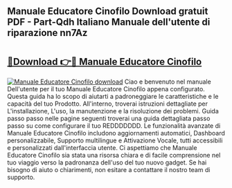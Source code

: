 ## Manuale Educatore Cinofilo Download gratuit PDF - Part-Qdh Italiano Manuale dell'utente di riparazione nn7Az

# <h2><a href="http://dfgvpr3.blite.top/?on=Manuale+Educatore+Cinofilo">🔗Download 👉🔴 Manuale Educatore Cinofilo</a></h2>

[![Manuale Educatore Cinofilo download](https://i.imgur.com/lujVjoI.png)](http://dfgvpr3.blite.top/?on=Manuale+Educatore+Cinofilo)
Ciao e benvenuto nel manuale Dell'utente per il tuo Manuale Educatore Cinofilo appena configurato. Questa guida ha lo scopo di aiutarti a padroneggiare le caratteristiche e le capacità del tuo Prodotto. All'interno, troverai istruzioni dettagliate per L'installazione, L'uso, la manutenzione e la risoluzione dei problemi. Guida passo passo nelle pagine seguenti troverai una guida dettagliata passo passo su come configurare il tuo REDDDDDDD. Le funzionalità avanzate di Manuale Educatore Cinofilo includono aggiornamenti automatici, Dashboard personalizzabile, Supporto multilingue e Attivazione Vocale, tutti accessibili e personalizzati dall'interfaccia utente. Ci aspettiamo che Manuale Educatore Cinofilo sia stata una risorsa chiara e di facile comprensione nel tuo viaggio verso la padronanza dell'uso del tuo nuovo gadget. Se hai bisogno di aiuto o chiarimenti, non esitare a contattare il nostro team di supporto.
